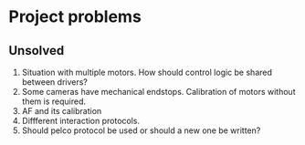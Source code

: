 # Project problems

## Unsolved

1. Situation with multiple motors. How should control logic be shared between drivers?
2. Some cameras have mechanical endstops. Calibration of motors without them is required.
3. AF and its calibration
4. Diffferent interaction protocols.
5. Should pelco protocol be used or should a new one be written?